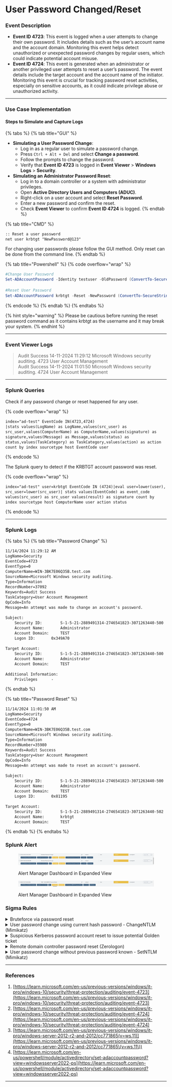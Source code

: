 # User Password Changed/Reset

### Event Description

* **Event ID 4723**: This event is logged when a user attempts to change their own password. It includes details such as the user’s account name and the account domain. Monitoring this event helps detect unauthorized or unexpected password changes by regular users, which could indicate potential account misuse.
* **Event ID 4724**: This event is generated when an administrator or another privileged user attempts to reset a user’s password. The event details include the target account and the account name of the initiator. Monitoring this event is crucial for tracking password reset activities, especially on sensitive accounts, as it could indicate privilege abuse or unauthorized activity.

***

### Use Case Implementation

#### Steps to Simulate and Capture Logs

{% tabs %}
{% tab title="GUI" %}
* **Simulating a User Password Change**:
  * Log in as a regular user to simulate a password change.
  * Press `Ctrl + Alt + Del` and select **Change a password**.
  * Follow the prompts to change the password.
  * Verify that **Event ID 4723** is logged in **Event Viewer** > **Windows Logs** > **Security**.
* **Simulating an Administrator Password Reset**:
  * Log in to a domain controller or a system with administrator privileges.
  * Open **Active Directory Users and Computers (ADUC)**.
  * Right-click on a user account and select **Reset Password**.
  * Enter a new password and confirm the reset.
  * Check **Event Viewer** to confirm **Event ID 4724** is logged.
{% endtab %}

{% tab title="CMD" %}
```batch
:: Reset a user password
net user krbtgt "NewPassword@123"
```

For changing user passwords please follow the GUI method. Only reset can be done from the command line.
{% endtab %}

{% tab title="Powershell" %}
{% code overflow="wrap" %}
```powershell
#Change User Password
Set-ADAccountPassword -Identity testuser -OldPassword (ConvertTo-SecureString -AsPlainText "p@ssw0rd" -Force) -NewPassword (ConvertTo-SecureString -AsPlainText "qwert@12345" -Force)

#Reset User Password
Set-ADAccountPassword krbtgt -Reset -NewPassword (ConvertTo-SecureString -AsPlainText “NewP@ssw0rd123” -Force -Verbose) –PassThru
```
{% endcode %}
{% endtab %}
{% endtabs %}

{% hint style="warning" %}
Please be cautious before running the reset password command as it contains krbtgt as the username and it may break your system.
{% endhint %}

***

### Event Viewer Logs

> Audit Success 14-11-2024 11:29:12 Microsoft Windows security auditing. 4723 User Account Management\
> Audit Success 14-11-2024 11:01:50 Microsoft Windows security auditing. 4724 User Account Management

***

### Splunk Queries

Check if any password change or reset happened for any user.

{% code overflow="wrap" %}
```splunk-spl
index="ad-test" EventCode IN(4723,4724)
|stats values(LogName) as LogName,values(src_user) as src_user,values(ComputerName) as ComputerName,values(signature) as signature,values(Message) as Message,values(status) as status,values(TaskCategory) as TaskCategory,values(action) as action count by index sourcetype host EventCode user
```
{% endcode %}

The Splunk query to detect if the KRBTGT account password was reset.

{% code overflow="wrap" %}
```splunk-spl
index="ad-test" user=krbtgt EventCode IN (4724)|eval user=lower(user), src_user=lower(src_user)| stats values(EventCode) as event_code values(src_user) as src_user values(result) as signature count by index sourcetype host ComputerName user action status
```
{% endcode %}

***

### Splunk Logs

{% tabs %}
{% tab title="Password Change" %}
```
11/14/2024 11:29:12 AM
LogName=Security
EventCode=4723
EventType=0
ComputerName=WIN-3BK7E06Q35B.test.com
SourceName=Microsoft Windows security auditing.
Type=Information
RecordNumber=37092
Keywords=Audit Success
TaskCategory=User Account Management
OpCode=Info
Message=An attempt was made to change an account's password.

Subject:
	Security ID:		S-1-5-21-2889491314-2746541823-3071263440-500
	Account Name:		Administrator
	Account Domain:		TEST
	Logon ID:		0x349A70

Target Account:
	Security ID:		S-1-5-21-2889491314-2746541823-3071263440-500
	Account Name:		Administrator
	Account Domain:		TEST

Additional Information:
	Privileges		-
```
{% endtab %}

{% tab title="Password Reset" %}
```
11/14/2024 11:01:50 AM
LogName=Security
EventCode=4724
EventType=0
ComputerName=WIN-3BK7E06Q35B.test.com
SourceName=Microsoft Windows security auditing.
Type=Information
RecordNumber=35980
Keywords=Audit Success
TaskCategory=User Account Management
OpCode=Info
Message=An attempt was made to reset an account's password.

Subject:
	Security ID:		S-1-5-21-2889491314-2746541823-3071263440-500
	Account Name:		Administrator
	Account Domain:		TEST
	Logon ID:		0x81195

Target Account:
	Security ID:		S-1-5-21-2889491314-2746541823-3071263440-502
	Account Name:		krbtgt
	Account Domain:		TEST
```
{% endtab %}
{% endtabs %}

### Splunk Alert

<figure><img src="../../.gitbook/assets/image (1) (1) (1) (1) (1) (1) (1) (1).png" alt=""><figcaption><p>Alert Manager Dashboard in Expanded View</p></figcaption></figure>

<figure><img src="../../.gitbook/assets/image (1) (1) (1) (1) (1) (1) (1).png" alt=""><figcaption><p>Alert Manager Dashboard in Expanded View</p></figcaption></figure>

### Sigma Rules

<details>

<summary>Bruteforce via password reset</summary>

```yaml
title: Bruteforce via password reset
name: bruteforce_password_reset
description: Detects if a attacker attempts to reset multiple times a user password to perform a bruteforce attack.
references:
  - https://twitter.com/mthcht/status/1705164058343756005?s=08
tags:
  - attack.credential_access
  - attack.t1110.001 # brutforce: Password Guessing
  - attack.t1110.003 # brutforce: Password spraying
author: mdecrevoisier
status: experimental
logsource:
  product: windows
  service: security
detection:
  selection:
    EventID:
      - 4723 # reset of own user's password
      - 4724 # reset of user's password by another user
  condition: selection
falsepositives:
  - ADFS, DirSync
level: informational

---
title: Bruteforce via password reset Count
status: experimental
correlation:
  type: value_count
  rules:
    - bruteforce_password_reset
  group-by:
    - TargetSid
  timespan: 10m
  condition:
    gte: 10
    field: host
level: high

```

```splunk-spl
source="WinEventLog:Security" EventCode IN (4723, 4724)
| bin _time span=10m
| stats dc(host) as value_count by _time TargetSid
| search value_count >= 10
```

</details>

<details>

<summary>User password change using current hash password - ChangeNTLM (Mimikatz)</summary>

```yaml
title: User password change using current hash password - ChangeNTLM (Mimikatz)
description: Detects scenarios where an attacker resets a user account by using the compromised NTLM password hash. The newly clear text password defined by the attacker can be then used in order to login into services like Outlook Web Access (OWA), RDP, SharePoint... As ID 4723 refers to user changing is own password, the SubjectSid and TargetSid should be equal. However in a change initiated by Mimikatz, they will be different. Correlate the event ID 4723, 4624 and 5145 using the "SubjectLogonId" field to identify the source of the reset.
references:
  - https://github.com/mdecrevoisier/EVTX-to-MITRE-Attack/tree/master/TA0003-Persistence/T1098.xxx-Account%20manipulation
  - https://stealthbits.com/blog/manipulating-user-passwords-with-mimikatz/
  - https://www.trustedsec.com/blog/azure-account-hijacking-using-mimikatzs-lsadumpsetntlm/
  - https://www.trustedsec.com/blog/manipulating-user-passwords-without-mimikatz/
tags:
  - attack.persistence
  - attack.t1098
author: mdecrevoisier
status: experimental
logsource:
  product: windows
  service: security
detection:
  selection:
    EventID: 4723 # Self password reset
    TargetSid|startswith: S-1-5-21-
    SubjectUserSid|startswith: S-1-5-21-
    #SubjectUserSid != TargetSid # comparing 2 fields is not possible in SIGMA language
  condition: selection
falsepositives:
  - Admin changing is own account directly using the Active Directory console and not the GUI (ctrl alt suppr)
  - ADFS, MSOL, DirSync, Azure AD Sync
level: high

```

{% code overflow="wrap" %}
```splunk-spl
source="WinEventLog:Security" EventCode=4723 TargetSid="S-1-5-21-*" SubjectUserSid="S-1-5-21-*"
```
{% endcode %}

</details>

<details>

<summary>Suspicious Kerberos password account reset to issue potential Golden ticket</summary>

```yaml
title: Suspicious Kerberos password account reset to issue potential Golden ticket
description: Detects scenarios where a suspicious password reset of the Krbtgt account is performed by attacker to issue a potential Golden ticket.
references:
- https://cert.europa.eu/static/WhitePapers/CERT-EU-SWP_14_07_PassTheGolden_Ticket_v1_1.pdf
- https://adsecurity.org/?p=483
tags:
- attack.credential_access
- attack.t1558.001
author: mdecrevoisier
status: experimental
logsource:
  product: windows
  service: security
detection:
  selection:
    EventID: 4724
    TargetSid|endswith: '-502' # Krbtgt account SID
  condition: selection
falsepositives:
- Administrators following best practices and reseting the Krbtgt password 1 or 2 times a year
level: medium
```

```splunk-spl
source="WinEventLog:Security" EventCode=4724 TargetSid="*-502"
```

</details>

<details>

<summary>Remote domain controller password reset (Zerologon)</summary>

```yaml
title: Remote domain controller password reset (Zerologon) 
description: Detects scenarios where an attacker attempts to exploit the Zerologon vulnerabiliy which triggers, bsides others things, a password reset on a domain controller.
references:
- https://thedfirreport.com/2022/11/14/bumblebee-zeros-in-on-meterpreter/
- https://stealthbits.com/blog/zerologon-from-zero-to-hero-part-2/
- https://www.lares.com/blog/from-lares-labs-defensive-guidance-for-zerologon-cve-2020-1472/
- https://blog.nviso.eu/2020/09/17/sentinel-query-detect-zerologon-cve-2020-1472/
- https://blog.zsec.uk/zerologon-attacking-defending/
tags:
- attack.lateral_movement
- attack.t1210 # Exploitation of Remote Services 
author: mdecrevoisier
status: experimental
logsource:
  product: windows
  service: security
detection:
  domain_controller:
    Computer: '%domain_controllers%'

  selection_account_changed:
    EventID: 4742 # computer account changed
    TargetUserName|endswith: '$' # focus only on computer accounts

  filter_account_changed:
    PasswordLastSet: '-'
  
  selection_reset:
    EventID: 4724

  condition: domain_controller and (selection_reset or (selection_account_changed and not filter_account_changed) )
falsepositives:
- None 
level: high
```

{% code overflow="wrap" %}
```splunk-spl
source="WinEventLog:Security" Computer="%domain_controllers%" EventCode=4724 OR (EventCode=4742 TargetUserName="*$" NOT PasswordLastSet="-")
```
{% endcode %}

</details>

<details>

<summary>User password change without previous password known - SetNTLM (Mimikatz)</summary>

```yaml
title: User password change without previous password known - SetNTLM (Mimikatz)
description: Detects scenarios where an attacker perform a password reset event. This does not require any knowledge of a user’s current password, but it does require to have the "Reset Password" right. Correlate the event ID 4724, 4624 and 5145 using the "SubjectLogonId" field to identify the source of the reset.
references:
  - https://github.com/mdecrevoisier/EVTX-to-MITRE-Attack/tree/master/TA0003-Persistence/T1098.xxx-Account%20manipulation
  - https://stealthbits.com/blog/manipulating-user-passwords-with-mimikatz/
  - https://www.trustedsec.com/blog/azure-account-hijacking-using-mimikatzs-lsadumpsetntlm/
  - https://www.trustedsec.com/blog/manipulating-user-passwords-without-mimikatz/
tags:
  - attack.persistence
  - attack.t1098
author: mdecrevoisier
status: experimental
logsource:
  product: windows
  service: security
detection:
  selection_reset:
    EventID: 4724 # Non self password reset
    TargetSid|startswith: S-1-5-21-
    SubjectUserSid|startswith: S-1-5-21-

  selection_share:
    EventID: 5145
    ShareName: \\*\IPC$
    RelativeTargetName: samr

  selection_login:
    EventID: 4624
    AuthenticationPackageName: NTLM

  filter:
    IpAddress:
      - "127.0.0.1"
      - "::1"

  condition: (selection_reset and selection_share and selection_login) and not filter
falsepositives:
  - None
level: high

```

{% code overflow="wrap" %}
```splunk-spl
source="WinEventLog:Security" EventCode=4724 TargetSid="S-1-5-21-*" SubjectUserSid="S-1-5-21-*" EventCode=5145 ShareName="\\*\\IPC$" RelativeTargetName="samr" EventCode=4624 AuthenticationPackageName="NTLM" NOT (IpAddress IN ("127.0.0.1", "::1"))
```
{% endcode %}

</details>

***

### References

1. [https://learn.microsoft.com/en-us/previous-versions/windows/it-pro/windows-10/security/threat-protection/auditing/event-4723](https://learn.microsoft.com/en-us/previous-versions/windows/it-pro/windows-10/security/threat-protection/auditing/event-4723)
2. [https://learn.microsoft.com/en-us/previous-versions/windows/it-pro/windows-10/security/threat-protection/auditing/event-4724](https://learn.microsoft.com/en-us/previous-versions/windows/it-pro/windows-10/security/threat-protection/auditing/event-4724)
3. [https://learn.microsoft.com/en-us/previous-versions/windows/it-pro/windows-server-2012-r2-and-2012/cc771865(v=ws.11)](https://learn.microsoft.com/en-us/previous-versions/windows/it-pro/windows-server-2012-r2-and-2012/cc771865\(v=ws.11\))
4. [https://learn.microsoft.com/en-us/powershell/module/activedirectory/set-adaccountpassword?view=windowsserver2022-ps](https://learn.microsoft.com/en-us/powershell/module/activedirectory/set-adaccountpassword?view=windowsserver2022-ps)

***
